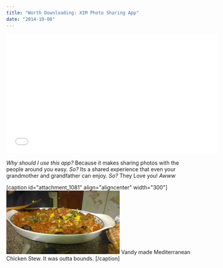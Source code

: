 ```yaml
---
title: "Worth Downloading: XIM Photo Sharing App"
date: "2014-10-08"
---
```


<iframe width="560" height="315" src="//www.youtube.com/embed/ew_H7dbyuxc" frameborder="0" allowfullscreen></iframe>

_Why should I use this app?_ Because it makes sharing photos with the people around you easy. _So?_ Its a shared experience that even your grandmother and grandfather can enjoy. _So?_ They Love you! _Awww_

\[caption id="attachment\_1081" align="aligncenter" width="300"\][![Mediterranean Chicken Stew](images/WP_20141007_001-300x168.jpg)](http://ny.eater.com/2012/9/4/6549339/introducing-the-guy-fieri-dish-generator) Vandy made Mediterranean Chicken Stew. It was outta bounds. \[/caption\]
